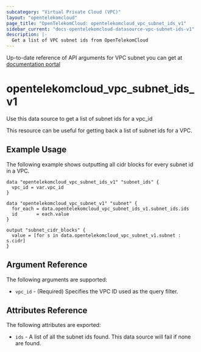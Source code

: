 ```yaml
---
subcategory: "Virtual Private Cloud (VPC)"
layout: "opentelekomcloud"
page_title: "OpenTelekomCloud: opentelekomcloud_vpc_subnet_ids_v1"
sidebar_current: "docs-opentelekomcloud-datasource-vpc-subnet-ids-v1"
description: |-
  Get a list of VPC subnet ids from OpenTelekomCloud
---
```


Up-to-date reference of API arguments for VPC subnet you can get at
[documentation portal](https://docs.otc.t-systems.com/virtual-private-cloud/api-ref/apis/subnet/querying_subnets.html#vpc-subnet01-0003)

# opentelekomcloud_vpc_subnet_ids_v1

Use this data source to get a list of subnet ids for a vpc_id

This resource can be useful for getting back a list of subnet ids for a VPC.

## Example Usage

The following example shows outputting all cidr blocks for every subnet id in a VPC.

```hcl
data "opentelekomcloud_vpc_subnet_ids_v1" "subnet_ids" {
  vpc_id = var.vpc_id
}

data "opentelekomcloud_vpc_subnet_v1" "subnet" {
  for_each = data.opentelekomcloud_vpc_subnet_ids_v1.subnet_ids.ids
  id       = each.value
}

output "subnet_cidr_blocks" {
  value = [for s in data.opentelekomcloud_vpc_subnet_v1.subnet : s.cidr]
}
```

## Argument Reference

The following arguments are supported:

* `vpc_id` - (Required) Specifies the VPC ID used as the query filter.

## Attributes Reference

The following attributes are exported:

* `ids` - A list of all the subnet ids found. This data source will fail if none are found.
